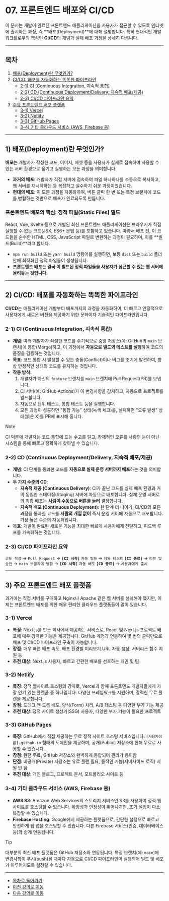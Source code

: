 # 07. 프론트엔드 배포와 CI/CD

이 문서는 개발이 완료된 프론트엔드 애플리케이션을 사용자가 접근할 수 있도록 인터넷에 출시하는 과정, 즉 **배포(Deployment)**에 대해 설명합니다. 특히 현대적인 개발 워크플로우의 핵심인 **CI/CD**의 개념과 실제 배포 과정을 상세히 다룹니다.

---

## 목차

1. [배포(Deployment)란 무엇인가?](#1-배포deployment란-무엇인가)
2. [CI/CD: 배포를 자동화하는 똑똑한 파이프라인](#2-cicd-배포를-자동화하는-똑똑한-파이프라인)
   - [2-1) CI (Continuous Integration, 지속적 통합)](#2-1-ci-continuous-integration-지속적-통합)
   - [2-2) CD (Continuous Deployment/Delivery, 지속적 배포/제공)](#2-2-cd-continuous-deploymentdelivery-지속적-배포제공)
   - [2-3) CI/CD 파이프라인 요약](#2-3-cicd-파이프라인-요약)
3. [주요 프론트엔드 배포 플랫폼](#3-주요-프론트엔드-배포-플랫폼)
   - [3-1) Vercel](#3-1-vercel)
   - [3-2) Netlify](#3-2-netlify)
   - [3-3) GitHub Pages](#3-3-github-pages)
   - [3-4) 기타 클라우드 서비스 (AWS, Firebase 등)](#3-4-기타-클라우드-서비스-aws-firebase-등)

---

## 1) 배포(Deployment)란 무엇인가?

**배포**는 개발자가 작성한 코드, 이미지, 에셋 등을 사용자가 실제로 접속하여 사용할 수 있는 서버 환경으로 옮기고 실행하는 모든 과정을 의미합니다.

-   **과거의 배포**: 개발자가 직접 서버에 접속하여 파일 하나하나를 수동으로 복사하고, 웹 서버를 재시작하는 등 복잡하고 실수하기 쉬운 과정이었습니다.
-   **현대의 배포**: 이 모든 과정을 자동화하여, 버튼 클릭 한 번 또는 특정 브랜치에 코드를 병합하는 것만으로 배포가 완료되도록 만듭니다.

### 프론트엔드 배포의 핵심: 정적 파일(Static Files) 빌드

React, Vue, Svelte 등으로 개발된 최신 프론트엔드 애플리케이션은 브라우저가 직접 실행할 수 없는 코드(JSX, ES6+ 문법 등)를 포함하고 있습니다. 따라서 배포 전, 이 코드들을 순수한 HTML, CSS, JavaScript 파일로 변환하는 과정이 필요하며, 이를 **빌드(Build)**라고 합니다.

-   `npm run build` 또는 `yarn build` 명령어를 실행하면, 보통 `dist` 또는 `build` 폴더 안에 최적화된 정적 파일들이 생성됩니다.
-   **프론트엔드 배포는 결국 이 빌드된 정적 파일들을 사용자가 접근할 수 있는 웹 서버에 올려놓는 것입니다.**

---

## 2) CI/CD: 배포를 자동화하는 똑똑한 파이프라인

**CI/CD**는 애플리케이션 개발부터 배포까지의 과정을 자동화하여, 더 빠르고 안정적으로 사용자에게 새로운 버전을 제공하기 위한 문화이자 기술적인 파이프라인입니다.

### 2-1) CI (Continuous Integration, 지속적 통합)

-   **개념**: 여러 개발자가 작성한 코드를 주기적으로 중앙 저장소(예: GitHub의 `main` 브랜치)에 통합(Merge)하고, 이 과정에서 **자동으로 빌드와 테스트를 실행**하여 코드의 품질을 검증하는 것입니다.
-   **목표**: 코드 통합 시 발생할 수 있는 충돌(Conflict)이나 버그를 조기에 발견하여, 항상 안정적인 상태의 코드를 유지하는 것입니다.
-   **작동 방식**:
    1.  개발자가 자신의 `feature` 브랜치를 `main` 브랜치에 Pull Request(PR)를 보냅니다.
    2.  CI 서버(예: GitHub Actions)가 이 변경사항을 감지하고, 자동으로 프로젝트를 빌드합니다.
    3.  자동으로 단위 테스트, 통합 테스트 등을 실행합니다.
    4.  모든 과정이 성공하면 "통합 가능" 상태(녹색 체크)를, 실패하면 "오류 발생" 상태(붉은 X)를 PR에 표시해 줍니다.

> [!NOTE]
> CI 덕분에 개발자는 코드 통합에 드는 수고를 덜고, 잠재적인 오류를 사람의 눈이 아닌 시스템을 통해 빠르고 정확하게 찾아낼 수 있습니다.

### 2-2) CD (Continuous Deployment/Delivery, 지속적 배포/제공)

-   **개념**: CI 단계를 통과한 코드를 **자동으로 실제 운영 서버까지 배포**하는 것을 의미합니다.
-   **두 가지 수준의 CD**:
    -   **지속적 제공 (Continuous Delivery)**: CI가 끝난 코드를 실제 배포 환경과 거의 동일한 스테이징(Staging) 서버에 자동으로 배포합니다. 실제 운영 서버로의 최종 배포는 **사람이 수동으로 버튼을 눌러** 결정합니다.
    -   **지속적 배포 (Continuous Deployment)**: 한 단계 더 나아가, CI/CD의 모든 과정을 통과한 코드를 **사람의 개입 없이** 즉시 운영 서버에 자동으로 배포합니다. 가장 높은 수준의 자동화입니다.
-   **목표**: 개발이 완료된 새로운 기능을 최대한 빠르게 사용자에게 전달하고, 피드백 루프를 가속화하는 것입니다.

### 2-3) CI/CD 파이프라인 요약

`코드 작성` → `Pull Request` → **`[CI 시작]`** `자동 빌드` → `자동 테스트` **`[CI 종료]`** → `리뷰 및 승인` → `main 브랜치에 병합` → **`[CD 시작]`** `자동 배포` **`[CD 종료]`** → `사용자에게 출시`

---

## 3) 주요 프론트엔드 배포 플랫폼

과거에는 직접 서버를 구매하고 Nginx나 Apache 같은 웹 서버를 설치해야 했지만, 이제는 프론트엔드 배포를 위한 매우 편리한 클라우드 플랫폼들이 많이 있습니다.

### 3-1) Vercel

-   **특징**: Next.js를 만든 회사에서 제공하는 서비스로, React 및 Next.js 프로젝트 배포에 매우 강력한 기능을 제공합니다. GitHub 계정과 연동하여 몇 번의 클릭만으로 배포 및 CI/CD 파이프라인 구축이 가능합니다.
-   **장점**: 매우 빠른 배포 속도, 배포 환경별 미리보기 URL 자동 생성, 서버리스 함수 지원 등
-   **추천 대상**: Next.js 사용자, 빠르고 간편한 배포를 선호하는 개인 및 팀

### 3-2) Netlify

-   **특징**: 정적 웹사이트 호스팅의 강자로, Vercel과 함께 프론트엔드 개발자들에게 가장 인기 있는 플랫폼 중 하나입니다. 다양한 프레임워크를 지원하며, 강력한 무료 플랜을 제공합니다.
-   **장점**: 드래그 앤 드롭 배포, 양식(Form) 처리, A/B 테스팅 등 다양한 부가 기능 제공
-   **추천 대상**: 정적 사이트 생성기(SSG) 사용자, 다양한 부가 기능이 필요한 프로젝트

### 3-3) GitHub Pages

-   **특징**: GitHub에서 직접 제공하는 무료 정적 사이트 호스팅 서비스입니다. `[사용자이름].github.io` 형태의 도메인을 제공하며, 공개(Public) 저장소에 한해 무료로 사용할 수 있습니다.
-   **장점**: 완전 무료, GitHub 저장소와 완벽하게 통합되어 관리가 용이함
-   **단점**: 비공개(Private) 저장소는 유료 플랜 필요, 동적인 기능(서버사이드 로직) 지원 안 됨
-   **추천 대상**: 개인 블로그, 프로젝트 문서, 포트폴리오 사이트 등

### 3-4) 기타 클라우드 서비스 (AWS, Firebase 등)

-   **AWS S3**: Amazon Web Services의 스토리지 서비스인 S3를 사용하여 정적 웹사이트를 호스팅할 수 있습니다. 확장성과 안정성이 뛰어나지만, 초기 설정이 다소 복잡할 수 있습니다.
-   **Firebase Hosting**: Google에서 제공하는 플랫폼으로, 간단한 설정으로 빠르고 안전하게 웹 앱을 호스팅할 수 있습니다. 다른 Firebase 서비스(인증, 데이터베이스 등)와 쉽게 연동됩니다.

> [!TIP]
> 대부분의 최신 배포 플랫폼은 GitHub 저장소와 연동됩니다. 특정 브랜치(예: `main`)에 변경사항이 푸시(push)될 때마다 자동으로 CI/CD 파이프라인이 실행되어 빌드 및 배포가 이루어지도록 설정할 수 있습니다.

---

- [목차로 돌아가기](../README.md)
- [이전 강의로 이동](06-Development-Workflow.md)
- [다음 강의로 이동](08-Introducing-Frontend.md)
